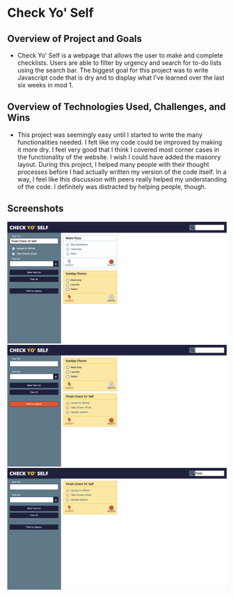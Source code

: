 # Check Yo' Self
## Overview of Project and Goals
* Check Yo' Self is a webpage that allows the user to make and complete checklists. Users are able to filter by urgency and search for to-do lists using the search bar. The biggest goal for this project was to write Javascript code that is dry and to display what I've learned over the last six weeks in mod 1.

## Overview of Technologies Used, Challenges, and Wins
* This project was seemingly easy until I started to write the many functionalities needed. I felt like my code could be improved by making it more dry. I feel very good that I think I covered most corner cases in the functionality of the website. I wish I could have added the masonry layout. During this project, I helped many people with their thought processes before I had actually written my version of the code itself. In a way, I feel like this discussion with peers really helped my understanding of the code. I definitely was distracted by helping people, though.

## Screenshots
![comp](./screenshots/comp.png)
![urgency](./screenshots/urgency.png)
![search](./screenshots/search.png)
